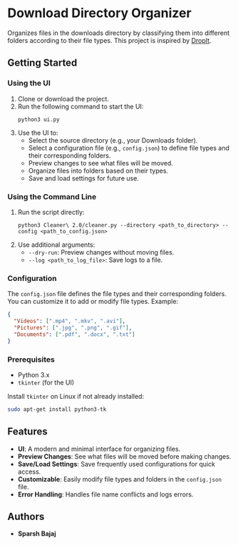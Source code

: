 # Download Directory Organizer

Organizes files in the downloads directory by classifying them into different folders according to their file types. This project is inspired by [DropIt](http://dropit.sourceforge.net/).

## Getting Started

### Using the UI

1. Clone or download the project.
2. Run the following command to start the UI:
   ```
   python3 ui.py
   ```
3. Use the UI to:
   - Select the source directory (e.g., your Downloads folder).
   - Select a configuration file (e.g., `config.json`) to define file types and their corresponding folders.
   - Preview changes to see what files will be moved.
   - Organize files into folders based on their types.
   - Save and load settings for future use.

### Using the Command Line

1. Run the script directly:
   ```
   python3 Cleaner\ 2.0/cleaner.py --directory <path_to_directory> --config <path_to_config.json>
   ```
2. Use additional arguments:
   - `--dry-run`: Preview changes without moving files.
   - `--log <path_to_log_file>`: Save logs to a file.

### Configuration

The `config.json` file defines the file types and their corresponding folders. You can customize it to add or modify file types. Example:
```json
{
  "Videos": [".mp4", ".mkv", ".avi"],
  "Pictures": [".jpg", ".png", ".gif"],
  "Documents": [".pdf", ".docx", ".txt"]
}
```

### Prerequisites

- Python 3.x
- `tkinter` (for the UI)

Install `tkinter` on Linux if not already installed:
```bash
sudo apt-get install python3-tk
```

## Features

- **UI**: A modern and minimal interface for organizing files.
- **Preview Changes**: See what files will be moved before making changes.
- **Save/Load Settings**: Save frequently used configurations for quick access.
- **Customizable**: Easily modify file types and folders in the `config.json` file.
- **Error Handling**: Handles file name conflicts and logs errors.

## Authors

- **Sparsh Bajaj** 
